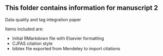 ## This folder contains information for manuscript 2
Data quality and tag integration paper

Items included are:
* Initial RMarkdown file with Elsevier formatting
* CJFAS citation style
* bibtex file exported from Mendeley to import citations
